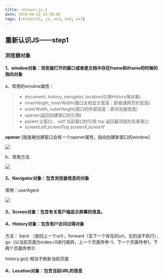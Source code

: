 ```yaml
---
title: relearn-js-2
date: 2018-04-22 23:38:05
tags: [relearnJS, js, es5, es6, es7]
---
```


## 重新认识JS——step1

### 浏览器对象

#### 1、window对象：浏览器打开的窗口或者是文档中存在frame和iframe的时候的指向对象

a、常用的window属性：
>+ document, history, navigator, location(引用History等对象)
>+ innerHeight, innerWidth(窗口文档显示宽高：即普通网页的宽高)
>+ outerWidth, outerHeight(窗口的外部高度：即浏览器宽度) 
>+ opener(返回创建窗口的引用)
>+ parent 父窗口， self 当前窗口的引用 top 返回最顶层的先辈窗口
>+ screenLeft,screenTop,screenX,screenY


**opener**	[就是被创建窗口会有一个opener属性，指向创建新窗口的window]

<img src="../../images/relearn/relearn-js-img4.png">


b、常用方法

<img src="../../images/relearn/relearn-js-img5.png">

#### 2、Navigator对象：包含浏览器信息的对象

常用：userAgent

<img src="../../images/relearn/relearn-js-img6.png">

#### 3、Screen对象：包含有关客户端显示屏幕的信息。

#### 4、History对象：包含用户访问过得对象
方法： back （放回上一个url），forward（去下一个存在的url，无的话不执行）， go（以当前页面为index=0进行跳转，上一个页面传参-1，下一个页面传参1，下两个页面传参2）

history.go() 相当于刷新当前页面

#### 4、Location对象：包含当前URL的信息